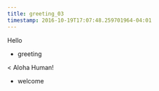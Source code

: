 ```yaml
---
title: greeting_03
timestamp: 2016-10-19T17:07:48.259701964-04:01
---
```


Hello
* greeting

< Aloha Human!
* welcome

